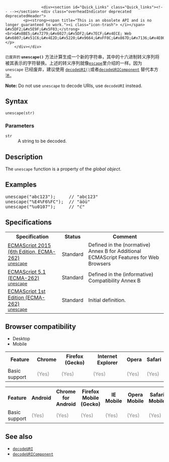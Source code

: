 
                
                  
                    <div><section id="Quick_Links" class="Quick_links"><!-- --></section> <div class="overheadIndicator deprecated deprecatedHeader"> 
            <p><strong><span title="This is an obsolete API and is no longer guaranteed to work."><i class="icon-trash"> </i></span> &#x5DF2;&#x5E9F;&#x5F03;</strong><br>&#x8BE5;&#x7279;&#x6027;&#x5DF2;&#x7ECF;&#x4ECE; Web &#x6807;&#x51C6;&#x4E2D;&#x5220;&#x9664;&#xFF0C;&#x867D;&#x7136;&#x4E00;&#x4E9B;&#x6D4F;&#x89C8;&#x5668;&#x76EE;&#x524D;&#x4ECD;&#x7136;&#x652F;&#x6301;&#x5B83;&#xFF0C;&#x4F46;&#x4E5F;&#x8BB8;&#x4F1A;&#x5728;&#x672A;&#x6765;&#x7684;&#x67D0;&#x4E2A;&#x65F6;&#x95F4;&#x505C;&#x6B62;&#x652F;&#x6301;&#xFF0C;&#x8BF7;&#x5C3D;&#x91CF;&#x4E0D;&#x8981;&#x4F7F;&#x7528;&#x8BE5;&#x7279;&#x6027;&#x3002;</p> 
        </div></div>

<p><code><font face="Open Sans, Arial, sans-serif">&#x5DF2;&#x5E9F;&#x5F03;&#x7684;&#xA0;</font><strong>unescape()</strong></code>&#xA0;&#x65B9;&#x6CD5;&#x8BA1;&#x7B97;&#x751F;&#x6210;&#x4E00;&#x4E2A;&#x65B0;&#x7684;&#x5B57;&#x7B26;&#x4E32;&#xFF0C;&#x5176;&#x4E2D;&#x7684;&#x5341;&#x516D;&#x8FDB;&#x5236;&#x8F6C;&#x4E49;&#x5E8F;&#x5217;&#x5C06;&#x88AB;&#x5176;&#x8868;&#x793A;&#x7684;&#x5B57;&#x7B26;&#x66FF;&#x6362;&#x3002;&#x4E0A;&#x8FF0;&#x7684;&#x8F6C;&#x4E49;&#x5E8F;&#x5217;&#x5C31;&#x50CF;<a href="/zh-CN/docs/Web/JavaScript/Reference/Global_Objects/escape" title="&#x5E9F;&#x5F03;&#x7684;&#xA0;escape() &#x65B9;&#x6CD5;&#x751F;&#x6210;&#x65B0;&#x7684;&#x7531;&#x5341;&#x516D;&#x8FDB;&#x5236;&#x8F6C;&#x79FB;&#x5E8F;&#x5217;&#x66FF;&#x6362;&#x7684;&#x5B57;&#x7B26;&#x4E32;. &#x4F7F;&#x7528; encodeURI &#x6216; encodeURIComponent &#x4EE3;&#x66FF;."><code>escape</code></a>&#x91CC;&#x4ECB;&#x7ECD;&#x7684;&#x4E00;&#x6837;&#x3002;&#x56E0;&#x4E3A; <code>unescape</code>&#xA0;&#x5DF2;&#x7ECF;&#x5E9F;&#x5F03;&#xFF0C;&#x5EFA;&#x8BAE;&#x4F7F;&#x7528; <a href="/zh-CN/docs/Web/JavaScript/Reference/Global_Objects/decodeURI" title="&#x5C06;&#x5148;&#x524D;&#x7ECF;&#x8FC7;encodeURI&#x51FD;&#x6570;&#x6216;&#x8005;&#x5176;&#x4ED6;&#x7C7B;&#x4F3C;&#x65B9;&#x6CD5;&#x7F16;&#x7801;&#x8FC7;&#x7684;&#x5B57;&#x7B26;&#x4E32;&#x8FDB;&#x884C;&#x89E3;&#x7801;."><code>decodeURI()</code></a>&#x6216;&#x8005;<a href="/zh-CN/docs/Web/JavaScript/Reference/Global_Objects/decodeURIComponent" title="decodeURIComponent()&#x65B9;&#x6CD5;&#x5BF9;&#x5148;&#x524D;&#x7ECF;&#x8FC7;encodeURIComponent&#x51FD;&#x6570;&#x6216;&#x8005;&#x5176;&#x4ED6;&#x7C7B;&#x4F3C;&#x65B9;&#x6CD5;&#x7F16;&#x7801;&#x8FC7;&#x7684;&#x5B57;&#x7B26;&#x4E32;&#x8FDB;&#x884C;&#x89E3;&#x7801;"><code>decodeURIComponent</code></a> &#x66FF;&#x4EE3;&#x672C;&#x65B9;&#x6CD5;&#x3002;</p>

<div class="note"><strong>Note:</strong> Do not use <code>unescape</code> to decode URIs, use <code>decodeURI</code> instead.</div>

<h2 id="Syntax">Syntax</h2>

<pre class="syntaxbox"><code>unescape(str)</code></pre>

<h3 id="Parameters">Parameters</h3>

<dl>
 <dt><code>str</code></dt>
 <dd>A string to be decoded.</dd>
</dl>

<h2 id="Description">Description</h2>

<p>The <code>unescape</code> function is a property of the <em>global object</em>.</p>

<h2 id="Examples">Examples</h2>

<pre class="brush: js">unescape(&quot;abc123&quot;);     // &quot;abc123&quot;
unescape(&quot;%E4%F6%FC&quot;);  // &quot;&#xE4;&#xF6;&#xFC;&quot;
unescape(&quot;%u0107&quot;);     // &quot;&#x107;&quot;
</pre>

<h2 id="Specifications">Specifications</h2>

<table class="standard-table">
 <tbody>
  <tr>
   <th scope="col">Specification</th>
   <th scope="col">Status</th>
   <th scope="col">Comment</th>
  </tr>
  <tr>
   <td><a href="http://www.ecma-international.org/ecma-262/6.0/#sec-unescape-string" class="external" lang="en" hreflang="en">ECMAScript 2015 (6th Edition, ECMA-262)<br><small lang="zh-CN">unescape</small></a></td>
   <td><span class="spec-Standard">Standard</span></td>
   <td>Defined in the (normative) Annex B for Additional ECMAScript Features for Web Browsers</td>
  </tr>
  <tr>
   <td><a href="http://www.ecma-international.org/ecma-262/5.1/#sec-B.2.2" class="external" lang="en" hreflang="en">ECMAScript 5.1 (ECMA-262)<br><small lang="zh-CN">unescape</small></a></td>
   <td><span class="spec-Standard">Standard</span></td>
   <td>Defined in the (informative) Compatibility Annex B</td>
  </tr>
  <tr>
   <td><a href="http://www.ecma-international.org/publications/files/ECMA-ST-ARCH/ECMA-262,%201st%20edition,%20June%201997.pdf#sec-15.1.2.5" class="external" lang="en" hreflang="en">ECMAScript 1st Edition (ECMA-262)<br><small lang="zh-CN">unescape</small></a></td>
   <td><span class="spec-Standard">Standard</span></td>
   <td>Initial definition.</td>
  </tr>
 </tbody>
</table>

<h2 id="Browser_compatibility">Browser compatibility</h2>

<p></p><div class="htab"> 
    <a name="AutoCompatibilityTable" id="AutoCompatibilityTable"></a> 
    <ul> 
        <li class="selected"><a>Desktop</a></li> 
        <li><a>Mobile</a></li> 
    </ul> 
</div><p></p>

<div id="compat-desktop">
<table class="compat-table">
 <tbody>
  <tr>
   <th>Feature</th>
   <th>Chrome</th>
   <th>Firefox (Gecko)</th>
   <th>Internet Explorer</th>
   <th>Opera</th>
   <th>Safari</th>
  </tr>
  <tr>
   <td>Basic support</td>
   <td><span title="Please update this with the earliest version of support." style="color: #888;">(Yes)</span></td>
   <td><span title="Please update this with the earliest version of support." style="color: #888;">(Yes)</span></td>
   <td><span title="Please update this with the earliest version of support." style="color: #888;">(Yes)</span></td>
   <td><span title="Please update this with the earliest version of support." style="color: #888;">(Yes)</span></td>
   <td><span title="Please update this with the earliest version of support." style="color: #888;">(Yes)</span></td>
  </tr>
 </tbody>
</table>
</div>

<div id="compat-mobile">
<table class="compat-table">
 <tbody>
  <tr>
   <th>Feature</th>
   <th>Android</th>
   <th>Chrome for Android</th>
   <th>Firefox Mobile (Gecko)</th>
   <th>IE Mobile</th>
   <th>Opera Mobile</th>
   <th>Safari Mobile</th>
  </tr>
  <tr>
   <td>Basic support</td>
   <td><span title="Please update this with the earliest version of support." style="color: #888;">(Yes)</span></td>
   <td><span title="Please update this with the earliest version of support." style="color: #888;">(Yes)</span></td>
   <td><span title="Please update this with the earliest version of support." style="color: #888;">(Yes)</span></td>
   <td><span title="Please update this with the earliest version of support." style="color: #888;">(Yes)</span></td>
   <td><span title="Please update this with the earliest version of support." style="color: #888;">(Yes)</span></td>
   <td><span title="Please update this with the earliest version of support." style="color: #888;">(Yes)</span></td>
  </tr>
 </tbody>
</table>
</div>

<h2 id="See_also">See also</h2>

<ul>
 <li><a href="/zh-CN/docs/Web/JavaScript/Reference/Global_Objects/decodeURI" title="&#x5C06;&#x5148;&#x524D;&#x7ECF;&#x8FC7;encodeURI&#x51FD;&#x6570;&#x6216;&#x8005;&#x5176;&#x4ED6;&#x7C7B;&#x4F3C;&#x65B9;&#x6CD5;&#x7F16;&#x7801;&#x8FC7;&#x7684;&#x5B57;&#x7B26;&#x4E32;&#x8FDB;&#x884C;&#x89E3;&#x7801;."><code>decodeURI</code></a></li>
 <li><a href="/zh-CN/docs/Web/JavaScript/Reference/Global_Objects/decodeURIComponent" title="decodeURIComponent()&#x65B9;&#x6CD5;&#x5BF9;&#x5148;&#x524D;&#x7ECF;&#x8FC7;encodeURIComponent&#x51FD;&#x6570;&#x6216;&#x8005;&#x5176;&#x4ED6;&#x7C7B;&#x4F3C;&#x65B9;&#x6CD5;&#x7F16;&#x7801;&#x8FC7;&#x7684;&#x5B57;&#x7B26;&#x4E32;&#x8FDB;&#x884C;&#x89E3;&#x7801;"><code>decodeURIComponent</code></a></li>
</ul>
                  
                
              